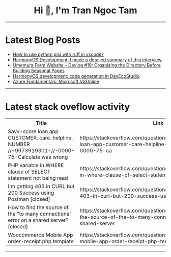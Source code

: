 <h1 align="center">Hi 👋, I'm Tran Ngoc Tam</h1>

---

# Latest Blog Posts 
<!-- BLOG-POST-LIST:START -->
- [How to use python pixi with ruff in vscode?](https://dev.to/nl_p_/how-to-use-python-pixi-with-ruff-in-vscode-15bc)
- [HarmonyOS Development: I made a detailed summary of this interview.](https://dev.to/abnerming888/harmonyos-development-i-made-a-detailed-summary-of-this-interview-241f)
- [Umemura Farm Website – Devlog #19: Organizing the Directory Before Building Seasonal Pages](https://dev.to/ri_ki_251ca3db361b527f552/umemura-farm-website-devlog-19-organizing-the-directory-before-building-seasonal-pages-2kan)
- [HarmonyOS development: code generation in DevEcoStudio](https://dev.to/abnerming888/harmonyos-development-code-generation-in-devecostudio-2po2)
- [Azure Fundamentals: Microsoft.VSOnline](https://dev.to/devopsfundamentals/azure-fundamentals-microsoftvsonline-2m2d)
<!-- BLOG-POST-LIST:END -->

---

# Latest stack oveflow activity
<table>
  <tr><th>Title</th><th>Link</th></tr>
  <!-- STACKOVERFLOW:START --><tr><td>Savv-score loan app CUSTOMER. care. helpline. NUMBER //-9973919301-//-0000-75-Calculate was wrong</td><td>https://stackoverflow.com/questions/79682669/savv-score-loan-app-customer-care-helpline-number-9973919301-0000-75-ca</td></tr><tr><td>PHP variable in WHERE clause of SELECT statement not being read</td><td>https://stackoverflow.com/questions/79682643/php-variable-in-where-clause-of-select-statement-not-being-read</td></tr><tr><td>I&#39;m getting 403 in CURL but 200 Success using Postman [closed]</td><td>https://stackoverflow.com/questions/79682391/im-getting-403-in-curl-but-200-success-using-postman</td></tr><tr><td>How to find the source of the &quot;to many connections&quot; error on a shared server? [closed]</td><td>https://stackoverflow.com/questions/79682390/how-to-find-the-source-of-the-to-many-connections-error-on-a-shared-server</td></tr><tr><td>Woocommerce Mobile App order-receipt.php template</td><td>https://stackoverflow.com/questions/79682375/woocommerce-mobile-app-order-receipt-php-template</td></tr><!-- STACKOVERFLOW:END -->
</table>

---


